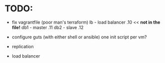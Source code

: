 # TODO:
- fix vagrantfile (poor man's terraform)
    lb - load balancer .10 << **not in the file!**
    db1 - master .11
    db2 - slave .12

- configure guts (with either shell or ansible)
    one init script per vm?

- replication  
- load balancer


